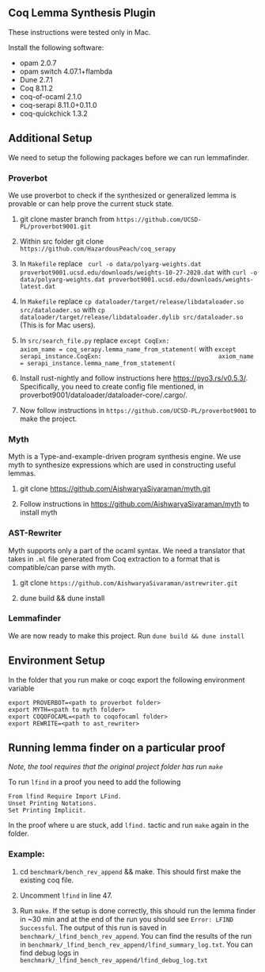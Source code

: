 Coq Lemma Synthesis Plugin
---------------------------
These instructions were tested only in Mac.

Install the following software:

- opam 2.0.7
- opam switch 4.07.1+flambda
- Dune 2.7.1
- Coq 8.11.2
- coq-of-ocaml 2.1.0
- coq-serapi 8.11.0+0.11.0
- coq-quickchick 1.3.2


## Additional Setup
We need to setup the following packages before we can run lemmafinder. 

### Proverbot
We use proverbot to check if the synthesized or generalized lemma is provable or can help prove the current stuck state. 

1. git clone master branch from `https://github.com/UCSD-PL/proverbot9001.git`

2. Within src folder git clone `https://github.com/HazardousPeach/coq_serapy`

3. In `Makefile` replace ` curl -o data/polyarg-weights.dat proverbot9001.ucsd.edu/downloads/weights-10-27-2020.dat` with `curl -o data/polyarg-weights.dat proverbot9001.ucsd.edu/downloads/weights-latest.dat`

4. In `Makefile` replace `cp dataloader/target/release/libdataloader.so src/dataloader.so` with `cp dataloader/target/release/libdataloader.dylib src/dataloader.so` (This is for Mac users).

5. In `src/search_file.py` replace `except CoqExn:                             axiom_name = coq_serapy.lemma_name_from_statement(` with `except serapi_instance.CoqExn:                                 axiom_name = serapi_instance.lemma_name_from_statement(` 

6. Install rust-nightly and follow instructions here https://pyo3.rs/v0.5.3/. Specifically, you need to create config file mentioned, in proverbot9001/dataloader/dataloader-core/.cargo/.

7. Now follow instructions in `https://github.com/UCSD-PL/proverbot9001` to make the project.

### Myth
Myth is a Type-and-example-driven program synthesis engine. We use myth to synthesize expressions which are used in constructing useful lemmas.

1. git clone https://github.com/AishwaryaSivaraman/myth.git

2. Follow instructions in https://github.com/AishwaryaSivaraman/myth to install myth


### AST-Rewriter
Myth supports only a part of the ocaml syntax. We need a translator that takes in `.ml` file generated from Coq extraction to a format that is compatible/can parse with myth. 

1. git clone `https://github.com/AishwaryaSivaraman/astrewriter.git`

2. dune build && dune install

### Lemmafinder
We are now ready to make this project. Run `dune build && dune install`

## Environment Setup
In the folder that you run make or coqc export the following environment variable

```
export PROVERBOT=<path to proverbot folder>
export MYTH=<path to myth folder>
export COQOFOCAML=<path to coqofocaml folder>
export REWRITE=<path to ast_rewriter>
```


## Running lemma finder on a particular proof 
<em> Note, the tool requires that the original project folder has run `make`</em>

To run ```lfind``` in a proof you need to add the following

```
From lfind Require Import LFind.
Unset Printing Notations.
Set Printing Implicit.
```

In the proof where u are stuck, add `lfind.` tactic and run `make` again in the folder. 

### Example: 
1. cd `benchmark/bench_rev_append` && make. 
This should first make the existing coq file. 

2. Uncomment `lfind` in line 47.

3. Run `make`. If the setup is done correctly, this should run the lemma finder in ~30 min and at the end of the run you should see  `Error: LFIND Successful`. The output of this run is saved in `benchmark/_lfind_bench_rev_append`. 
You can find the results of the run in `benchmark/_lfind_bench_rev_append/lfind_summary_log.txt`. You can find debug logs in `benchmark/_lfind_bench_rev_append/lfind_debug_log.txt`
